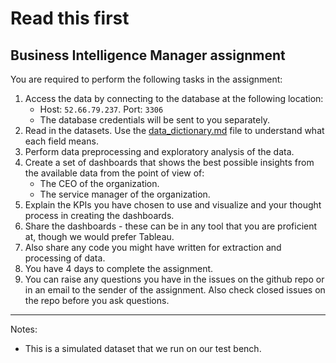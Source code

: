 # Read this first

## Business Intelligence Manager assignment

You are required to perform the following tasks in the assignment:

1. Access the data by connecting to the database at the following location:
    - Host: `52.66.79.237`. Port: `3306`
    - The database credentials will be sent to you separately.
2. Read in the datasets. Use the [data_dictionary.md](data_dictionary.md) file to understand what each field means.
3. Perform data preprocessing and exploratory analysis of the data.
4. Create a set of dashboards that shows the best possible insights from the available data from the point of view of:
    - The CEO of the organization.
    - The service manager of the organization.
5. Explain the KPIs you have chosen to use and visualize and your thought process in creating the dashboards.
6. Share the dashboards - these can be in any tool that you are proficient at, though we would prefer Tableau.
7. Also share any code you might have written for extraction and processing of data.
8. You have 4 days to complete the assignment.
9. You can raise any questions you have in the issues on the github repo or in an email to the sender of the assignment. Also check closed issues on the repo before you ask questions.

-----

Notes:

- This is a simulated dataset that we run on our test bench.
